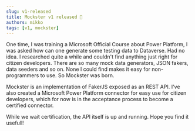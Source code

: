 ```yaml
---
slug: v1-released
title: Mockster v1 released 🚀
authors: mikko
tags: [v1, mockster]
---
```


One time, I was training a Microsoft Official Course about Power Platform, I was asked how can one generate some testing data to Dataverse. Had no idea. I researched quite a while and couldn't find anything just right for citizen developers. There are so many mock data generators, JSON fakers, data seeders and so on. None I could find makes it easy for non-programmers to use. So Mockster was born.

<!-- truncate -->

Mockster is an implementation of FakerJS exposed as an REST API. I've also created a Microsoft Power Platform connector for easy use for citizen developers, which for now is in the acceptance process to become a certified connector.

While we wait certification, the API itself is up and running. Hope you find it usefull!
